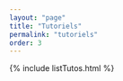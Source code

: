 ```yaml
---
layout: "page"
title: "Tutoriels"
permalink: "tutoriels"
order: 3
---
```


{% include listTutos.html %}
